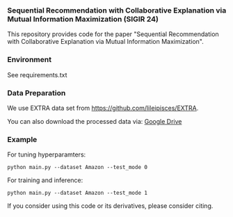 ### Sequential Recommendation with Collaborative Explanation via Mutual Information Maximization (SIGIR 24)

This repository provides code for the paper "Sequential Recommendation with Collaborative Explanation via Mutual Information Maximization".

### Environment
See requirements.txt

### Data Preparation
We use EXTRA data set from https://github.com/lileipisces/EXTRA.

You can also download the processed data via: [Google Drive](https://drive.google.com/drive/folders/11cAMwj7ZpmDXhKSDs4LAnmDqvScyIp5m)
    



### Example

For tuning hyperparamters: 

    python main.py --dataset Amazon --test_mode 0

For training and inference: 

    python main.py --dataset Amazon --test_mode 1

If you consider using this code or its derivatives, please consider citing.
